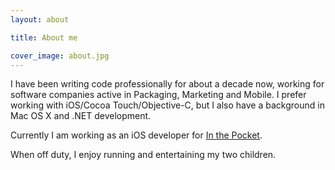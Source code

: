 ```yaml
---
layout: about

title: About me

cover_image: about.jpg
---
```


I have been writing code professionally for about a decade now, working for software companies active in Packaging, Marketing and Mobile. I prefer working with iOS/Cocoa Touch/Objective-C, but I also have a background in Mac OS X and .NET development.

Currently I am working as an iOS developer for [In the Pocket](http://inthepocket.mobi).

When off duty, I enjoy running and entertaining my two children.
